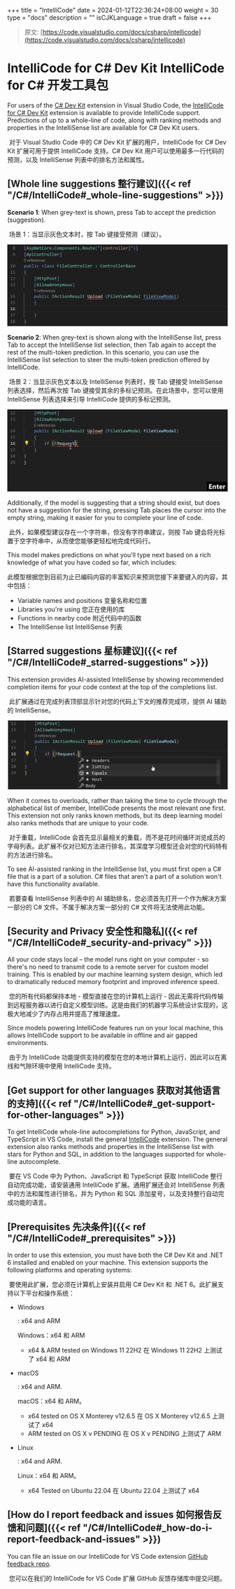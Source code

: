 +++
title = "IntelliCode"
date = 2024-01-12T22:36:24+08:00
weight = 30
type = "docs"
description = ""
isCJKLanguage = true
draft = false
+++

> 原文: [https://code.visualstudio.com/docs/csharp/intellicode](https://code.visualstudio.com/docs/csharp/intellicode)

# IntelliCode for C# Dev Kit IntelliCode for C# 开发工具包



For users of the [C# Dev Kit](https://marketplace.visualstudio.com/items?itemName=ms-dotnettools.csdevkit) extension in Visual Studio Code, the [IntelliCode for C# Dev Kit](https://marketplace.visualstudio.com/items?itemName=ms-dotnettools.vscodeintellicode-csharp) extension is available to provide IntelliCode support. Predictions of up to a whole-line of code, along with ranking methods and properties in the IntelliSense list are available for C# Dev Kit users.

​​​	对于 Visual Studio Code 中的 C# Dev Kit 扩展的用户，IntelliCode for C# Dev Kit 扩展可用于提供 IntelliCode 支持。C# Dev Kit 用户可以使用最多一行代码的预测，以及 IntelliSense 列表中的排名方法和属性。

## [Whole line suggestions 整行建议]({{< ref "/C#/IntelliCode#_whole-line-suggestions" >}})

**Scenario 1**: When grey-text is shown, press Tab to accept the prediction (suggestion).

​​​	场景 1：当显示灰色文本时，按 Tab 键接受预测（建议）。

![Press Tab to accept prediction](./IntelliCode_img/accept-prediction.gif)

**Scenario 2**: When grey-text is shown along with the IntelliSense list, press Tab to accept the IntelliSense list selection, then Tab again to accept the rest of the multi-token prediction. In this scenario, you can use the IntelliSense list selection to steer the multi-token prediction offered by IntelliCode.

​​​	场景 2：当显示灰色文本以及 IntelliSense 列表时，按 Tab 键接受 IntelliSense 列表选择，然后再次按 Tab 键接受其余的多标记预测。在此场景中，您可以使用 IntelliSense 列表选择来引导 IntelliCode 提供的多标记预测。

![Use list selection to steer multi-choice prediction](./IntelliCode_img/multi-token-prediction.gif)

Additionally, if the model is suggesting that a string should exist, but does not have a suggestion for the string, pressing Tab places the cursor into the empty string, making it easier for you to complete your line of code.

​​​	此外，如果模型建议存在一个字符串，但没有字符串建议，则按 Tab 键会将光标置于空字符串中，从而使您能够更轻松地完成代码行。

This model makes predictions on what you'll type next based on a rich knowledge of what you have coded so far, which includes:

​​​	此模型根据您到目前为止已编码内容的丰富知识来预测您接下来要键入的内容，其中包括：

- Variable names and positions
  变量名称和位置
- Libraries you're using
  您正在使用的库
- Functions in nearby code
  附近代码中的函数
- The IntelliSense list
  IntelliSense 列表

## [Starred suggestions 星标建议]({{< ref "/C#/IntelliCode#_starred-suggestions" >}})

This extension provides AI-assisted IntelliSense by showing recommended completion items for your code context at the top of the completions list.

​​​	此扩展通过在完成列表顶部显示针对您的代码上下文的推荐完成项，提供 AI 辅助的 IntelliSense。

![Ranks methods and properties in the IntelliSense list with stars](./IntelliCode_img/rank-methods.png)

When it comes to overloads, rather than taking the time to cycle through the alphabetical list of member, IntelliCode presents the most relevant one first. This extension not only ranks known methods, but its deep learning model also ranks methods that are unique to your code.

​​​	对于重载，IntelliCode 会首先显示最相关的重载，而不是花时间循环浏览成员的字母列表。此扩展不仅对已知方法进行排名，其深度学习模型还会对您的代码特有的方法进行排名。

To see AI-assisted ranking in the IntelliSense list, you must first open a C# file that is a part of a solution. C# files that aren't a part of a solution won't have this functionality available.

​​​	若要查看 IntelliSense 列表中的 AI 辅助排名，您必须首先打开一个作为解决方案一部分的 C# 文件。不属于解决方案一部分的 C# 文件将无法使用此功能。

## [Security and Privacy 安全性和隐私]({{< ref "/C#/IntelliCode#_security-and-privacy" >}})

All your code stays local – the model runs right on your computer - so there's no need to transmit code to a remote server for custom model training. This is enabled by our machine learning system design, which led to dramatically reduced memory footprint and improved inference speed.

​​​	您的所有代码都保持本地 - 模型直接在您的计算机上运行 - 因此无需将代码传输到远程服务器以进行自定义模型训练。这是由我们的机器学习系统设计实现的，这极大地减少了内存占用并提高了推理速度。

Since models powering IntelliCode features run on your local machine, this allows IntelliCode support to be available in offline and air gapped environments.

​​​	由于为 IntelliCode 功能提供支持的模型在您的本地计算机上运行，因此可以在离线和气隙环境中使用 IntelliCode 支持。

## [Get support for other languages 获取对其他语言的支持]({{< ref "/C#/IntelliCode#_get-support-for-other-languages" >}})

To get IntelliCode whole-line autocompletions for Python, JavaScript, and TypeScript in VS Code, install the general [IntelliCode](https://marketplace.visualstudio.com/items?itemName=VisualStudioExptTeam.vscodeintellicode) extension. The general extension also ranks methods and properties in the IntelliSense list with stars for Python and SQL, in addition to the languages supported for whole-line autocomplete.

​​​	要在 VS Code 中为 Python、JavaScript 和 TypeScript 获取 IntelliCode 整行自动完成功能，请安装通用 IntelliCode 扩展。通用扩展还会对 IntelliSense 列表中的方法和属性进行排名，并为 Python 和 SQL 添加星号，以及支持整行自动完成功能的语言。

## [Prerequisites 先决条件]({{< ref "/C#/IntelliCode#_prerequisites" >}})

In order to use this extension, you must have both the C# Dev Kit and .NET 6 installed and enabled on your machine. This extension supports the following platforms and operating systems:

​​​	要使用此扩展，您必须在计算机上安装并启用 C# Dev Kit 和 .NET 6。此扩展支持以下平台和操作系统：

- Windows

  : x64 and ARM

  
  Windows：x64 和 ARM

  - x64 & ARM tested on Windows 11 22H2
    在 Windows 11 22H2 上测试了 x64 和 ARM

- macOS

  : x64 and ARM.

  
  macOS：x64 和 ARM。

  - x64 tested on OS X Monterey v12.6.5
    在 OS X Monterey v12.6.5 上测试了 x64
  - ARM tested on OS X v PENDING
    在 OS X v PENDING 上测试了 ARM

- Linux

  : x64 and ARM.

  
  Linux：x64 和 ARM。

  - x64 Tested on Ubuntu 22.04
    在 Ubuntu 22.04 上测试了 x64

## [How do I report feedback and issues 如何报告反馈和问题]({{< ref "/C#/IntelliCode#_how-do-i-report-feedback-and-issues" >}})

You can file an issue on our IntelliCode for VS Code extension [GitHub feedback repo](https://github.com/MicrosoftDocs/intellicode/issues).

​​​	您可以在我们的 IntelliCode for VS Code 扩展 GitHub 反馈存储库中提交问题。
